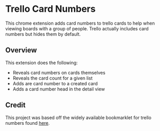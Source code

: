 # Trello Card Numbers
This chrome extension adds card numbers to trello cards to help when viewing boards with a group of people. Trello actually includes card numbers but hides them by default.
## Overview
This extension does the following:
- Reveals card numbers on cards themselves
- Reveals the card count for a given list
- Adds are card number to a created card
- Adds a card number head in the detail view

## Credit
This project was based off the widely available bookmarklet for trello numbers found [here](http://goo.gl/yKfjV).
